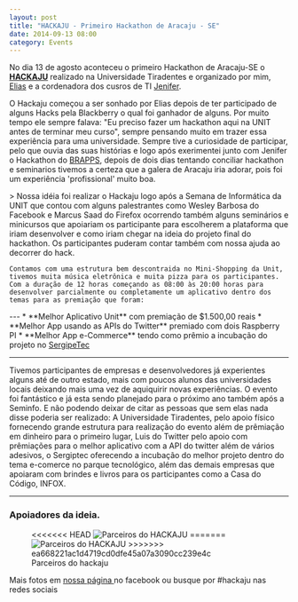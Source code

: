 ```yaml
---
layout: post
title: "HACKAJU - Primeiro Hackathon de Aracaju - SE"
date: 2014-09-13 08:00
category: Events
---
```


<p class="txt-post">
    No dia 13 de agosto aconteceu o primeiro Hackathon de Aracaju-SE o <a href="https://hackaju.com.br"><b>HACKAJU</b></a> realizado na Universidade Tiradentes e organizado por mim, 
    <a href="https://github.com/eliasdevelop">Elias</a> e a cordenadora dos cusros de TI <a href="http://lattes.cnpq.br/9297698513235759">Jenifer</a>.
</p>

<p class="txt-post">
	O Hackaju começou a ser sonhado por Elias depois de ter participado de alguns Hacks pela Blackberry o qual foi ganhador de alguns. Por muito tempo ele sempre falava: "Eu preciso fazer um hackathon aqui na UNIT antes de terminar meu curso", sempre pensando muito em trazer essa experiência para uma universidade. Sempre tive a curiosidade de participar, pelo que ouvia das suas histórias e logo após exerimentei junto com Jenifer o Hackathon do <a href="http://brappsbrasil.com/">BRAPPS</a>, depois de dois dias tentando conciliar hackathon e seminarios tivemos a certeza que a galera de Aracaju iria adorar, pois foi um experiência 'profissional' muito boa.
</p>

<p class="txt-post">>
	Nossa idéia foi realizar o Hackaju logo após a Semana de Informática da UNIT que contou com alguns palestrantes como Wesley Barbosa do Facebook e Marcus Saad do Firefox ocorrendo também alguns seminários e minicursos que apoiariam os participante para escolherem a plataforma que iriam desenvolver e como iriam chegar na ideia do projeto final do hackathon. Os participantes puderam contar também com nossa ajuda ao decorrer do hack. 

	Contamos com uma estrutura bem descontraida no Mini-Shopping da Unit, tivemos muita música eletrônica e muita pizza para os participantes. Com a duração de 12 horas começando as 08:00 às 20:00 horas para desenvolver parcialmente ou completamente um aplicativo dentro dos temas para as premiação que foram:
</p>
---
* **Melhor Aplicativo Unit** com premiação de $1.500,00 reais
* **Melhor App usando as APIs do Twitter** premiado com dois Raspberry PI
* **Melhor App e-Commerce** tendo como prêmio a incubação do projeto no <a href="http://www.sergipetec.se.gov.br/">SergipeTec</a>

---

<p class="txt-post">
	Tivemos participantes de empresas e desenvolvedores já experientes alguns até de outro estado, mais com poucos alunos das universidades locais deixando mais uma vez de aquiquirir novas experiências. O evento foi fantástico e já esta sendo planejado para o próximo ano também após a Seminfo. E não podendo deixar de citar as pessoas que sem elas nada disse poderia ser realizado: A Universidade Tiradentes, pelo apoio físico fornecendo grande estrutura para realização do evento além de prêmiação em dinheiro para o primeiro lugar, Luis do Twitter pelo apoio com prêmiações para o melhor aplicativo com a API do twitter além de vários adesivos, o Sergiptec oferecendo a incubação do melhor projeto dentro do tema e-comerce no parque tecnológico, além das demais empresas que apoiaram com brindes e livros para os participantes como a Casa do Código, INFOX.
</p>

---
<h3>
    Apoiadores da ideia.
</h3>
<figure>
<<<<<<< HEAD
    <img src="http://rafaeltavares.co/public/img/posts/talk_hackaju.png" alt="Parceiros do HACKAJU"/>
=======
    <img src="http://rafastavares.github.io/SitePessoal/public/img/posts/talk_hackaju.png" alt="Parceiros do HACKAJU"/>
>>>>>>> ea668221ac1d4719cd0dfe45a07a3090cc239e4c
    <figcaption>Parceiros do hackaju</figcaption>
</figure>
<p>Mais fotos em <a href="https://www.facebook.com/hackaju">nossa página </a> no facebook ou busque por #hackaju nas redes sociais</p>
